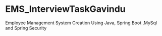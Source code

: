 # EMS_InterviewTaskGavindu
Employee Management System Creation Using Java, Spring Boot ,MySql and Spring Security
